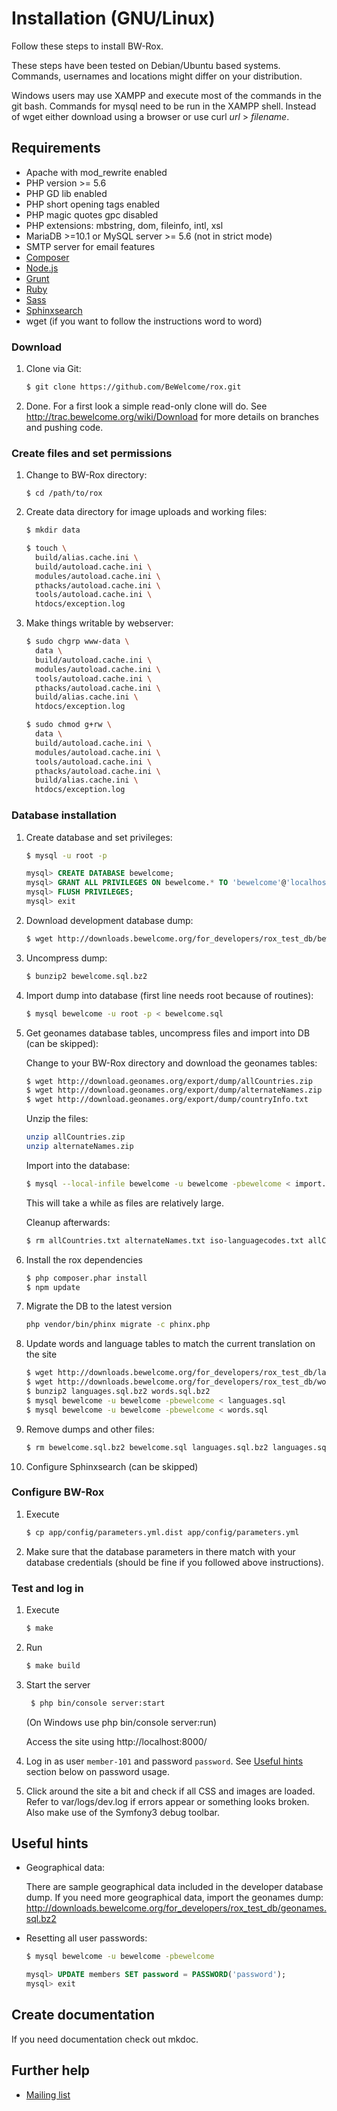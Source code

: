 # Installation (GNU/Linux)

Follow these steps to install BW-Rox.

These steps have been tested on Debian/Ubuntu based systems. Commands,
usernames and locations might differ on your distribution.

Windows users may use XAMPP and execute most of the commands in the git bash.
Commands for mysql need to be run in the XAMPP shell. Instead of wget either download
using a browser or use curl _url_ > _filename_.

## Requirements

* Apache with mod_rewrite enabled
* PHP version >= 5.6
* PHP GD lib enabled
* PHP short opening tags enabled
* PHP magic quotes gpc disabled
* PHP extensions: mbstring, dom, fileinfo, intl, xsl
* MariaDB >=10.1 or MySQL server >= 5.6 (not in strict mode) 
* SMTP server for email features
* [Composer](https://www.getcomposer.org)
* [Node.js](https://nodejs.org/)
* [Grunt](http://gruntjs.com/)
* [Ruby](http://www.ruby-lang.org/en/downloads/)
* [Sass](http://www.ruby-lang.org/en/downloads/)
* [Sphinxsearch](http://sphinxsearch.com/)
* wget (if you want to follow the instructions word to word)

### Download

1. Clone via Git:

    ```bash
    $ git clone https://github.com/BeWelcome/rox.git
    ```

2. Done. For a first look a simple read-only clone will do. See
 http://trac.bewelcome.org/wiki/Download for more details on branches and
 pushing code.


### Create files and set permissions

1. Change to BW-Rox directory:

    ```
    $ cd /path/to/rox
    ```

2. Create data directory for image uploads and working files:

    ```bash
    $ mkdir data
    ```
    ```bash
    $ touch \
      build/alias.cache.ini \
      build/autoload.cache.ini \
      modules/autoload.cache.ini \
      pthacks/autoload.cache.ini \
      tools/autoload.cache.ini \
      htdocs/exception.log
    ```

4. Make things writable by webserver:

    ```bash
    $ sudo chgrp www-data \
      data \
      build/autoload.cache.ini \
      modules/autoload.cache.ini \
      tools/autoload.cache.ini \
      pthacks/autoload.cache.ini \
      build/alias.cache.ini \
      htdocs/exception.log
    ```

    ```bash
    $ sudo chmod g+rw \
      data \
      build/autoload.cache.ini \
      modules/autoload.cache.ini \
      tools/autoload.cache.ini \
      pthacks/autoload.cache.ini \
      build/alias.cache.ini \
      htdocs/exception.log
    ```

### Database installation

1. Create database and set privileges:

    ```bash
    $ mysql -u root -p
    ```

    ```sql
    mysql> CREATE DATABASE bewelcome;
    mysql> GRANT ALL PRIVILEGES ON bewelcome.* TO 'bewelcome'@'localhost' IDENTIFIED BY 'bewelcome';
    mysql> FLUSH PRIVILEGES;
    mysql> exit
    ```

2. Download development database dump:

    ```bash
    $ wget http://downloads.bewelcome.org/for_developers/rox_test_db/bewelcome.sql.bz2
    ```

3. Uncompress dump:

    ```bash
    $ bunzip2 bewelcome.sql.bz2
    ```

4. Import dump into database (first line needs root because of routines):

    ```bash
    $ mysql bewelcome -u root -p < bewelcome.sql
    ```

5. Get geonames database tables, uncompress files and import into DB (can be skipped):

    Change to your BW-Rox directory and download the geonames tables:

    ```bash
    $ wget http://download.geonames.org/export/dump/allCountries.zip
    $ wget http://download.geonames.org/export/dump/alternateNames.zip
    $ wget http://download.geonames.org/export/dump/countryInfo.txt
    ```

    Unzip the files:

    ```bash
    unzip allCountries.zip
    unzip alternateNames.zip
    ```

    Import into the database:

    ```bash
    $ mysql --local-infile bewelcome -u bewelcome -pbewelcome < import.sql
    ```

    This will take a while as files are relatively large.

    Cleanup afterwards:

    ```bash
    $ rm allCountries.txt alternateNames.txt iso-languagecodes.txt allCountries.zip alternateNames.zip countryInfo.txt
    ```

8. Install the rox dependencies

    ```bash
    $ php composer.phar install
    $ npm update
    ```

9. Migrate the DB to the latest version

    ```bash
    php vendor/bin/phinx migrate -c phinx.php
    ```

10. Update words and language tables to match the current translation on the site

    ```bash
    $ wget http://downloads.bewelcome.org/for_developers/rox_test_db/languages.sql.bz2
    $ wget http://downloads.bewelcome.org/for_developers/rox_test_db/words.sql.bz2
    $ bunzip2 languages.sql.bz2 words.sql.bz2
    $ mysql bewelcome -u bewelcome -pbewelcome < languages.sql
    $ mysql bewelcome -u bewelcome -pbewelcome < words.sql
    ```

11. Remove dumps and other files:

    ```bash
    $ rm bewelcome.sql.bz2 bewelcome.sql languages.sql.bz2 languages.sql words.sql.bz2 words.sql
    ```

12. Configure Sphinxsearch (can be skipped)

### Configure BW-Rox

1. Execute
 
    ```bash
    $ cp app/config/parameters.yml.dist app/config/parameters.yml
    ```

2. Make sure that the database parameters in there match with your database credentials (should be fine if you followed 
above instructions).       

### Test and log in

1. Execute 
 
    ```bash
    $ make
   ```

2. Run 

    ```bash
    $ make build
   ```

3. Start the server 

   ```bash
    $ php bin/console server:start
   ```

   (On Windows use php bin/console server:run)

   Access the site using http://localhost:8000/


4. Log in as user `member-101` and password `password`. See [Useful hints](#useful-hints) section below
     on password usage.

5. Click around the site a bit and check if all CSS and images are loaded.
   Refer to var/logs/dev.log if errors appear or something looks broken. Also make use of the Symfony3 debug toolbar.

## Useful hints

* Geographical data:

    There are sample geographical data included in the developer database dump.
    If you need more geographical data, import the geonames dump:
    http://downloads.bewelcome.org/for_developers/rox_test_db/geonames.sql.bz2

* Resetting all user passwords:

    ```bash
    $ mysql bewelcome -u bewelcome -pbewelcome
    ```

    ```sql
    mysql> UPDATE members SET password = PASSWORD('password');
    mysql> exit
    ```

## Create documentation

If you need documentation check out mkdoc.

## Further help

* [Mailing list](http://lists.bewelcome.org/mailman/listinfo/bw-dev-discussion)
